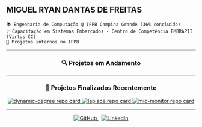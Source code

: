 ## MIGUEL RYAN DANTAS DE FREITAS
```text
📚 Engenharia de Computação @ IFPB Campina Grande (36% concluído)
💡 Capacitação em Sistemas Embarcados - Centro de Competência EMBRAPII (Virtus CC)
🔧 Projetos internos no IFPB
```

<hr style="height:1px;border-width:0;color:gray;background-color:gray">

<div align="center">
  <h3>🔍 Projetos em Andamento</h3>
</div>

<hr style="height:1px;border-width:0;color:gray;background-color:gray">

<div align="center">
  <h3>🚩 Projetos Finalizados Recentemente</h3>
  <a href="https://github.com/athavus/dynamic-degree">
    <img src="https://github-readme-stats.vercel.app/api/pin/?username=athavus&theme=github_dark&hide_border=true&bg_color=000000&icon_color=FFFFFF&title_color=FFFFFF&text_color=AAAAAA&repo=dynamic-degree" alt="dynamic-degree repo card" />
  </a>
  <a href="https://github.com/athavus/laplace">
    <img src="https://github-readme-stats.vercel.app/api/pin/?username=athavus&theme=github_dark&hide_border=true&bg_color=000000&icon_color=FFFFFF&title_color=FFFFFF&text_color=AAAAAA&repo=laplace" alt="laplace repo card" />
  </a>
  <a href="https://github.com/athavus/mic-monitor">
    <img src="https://github-readme-stats.vercel.app/api/pin/?username=athavus&theme=github_dark&hide_border=true&bg_color=000000&icon_color=FFFFFF&title_color=FFFFFF&text_color=AAAAAA&repo=mic-monitor" alt="mic-monitor repo card" />
  </a>
</div>

<hr style="height:1px;border-width:0;color:gray;background-color:gray">

<div align="center">
<a href="https://github.com/athavus">
  <img src="https://img.shields.io/badge/GitHub-181717?style=for-the-badge&logo=github&logoColor=white" alt="GitHub" />
</a>
&nbsp;
<a href="https://www.linkedin.com/">
  <img src="https://img.shields.io/badge/LinkedIn-0A66C2?style=for-the-badge&logo=linkedin&logoColor=white" alt="LinkedIn" />
</a>

</div>
